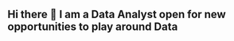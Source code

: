 ## Hi there 👋 I am a Data Analyst open for new opportunities to play around Data 

<!--
**Orpitaa/Orpitaa** is a ✨ _special_ ✨ repository because its `README.md` (this file) appears on your GitHub profile.

Here are some ideas to get you started:

🔭 I’m currently working as A Data Analyst
🌱 I’m currently learning Machine learning 
 👯 I’m looking to collaborate on some Machine learning Projects
 💬 Ask me about Data Driven decisions
 📫 Reach me https://www.linkedin.com/in/orpitabhakto/
- ⚡ Fun fact: Never get bored with data
-  
-->
